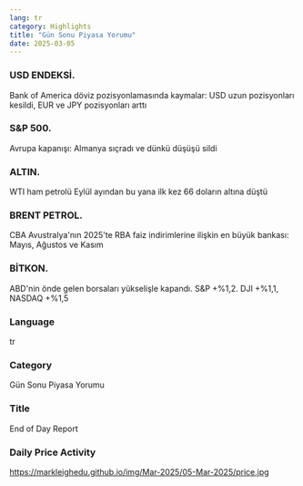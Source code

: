 ```yaml
---
lang: tr
category: Highlights
title: "Gün Sonu Piyasa Yorumu"
date: 2025-03-05
---
```


### USD ENDEKSİ.

Bank of America döviz pozisyonlamasında kaymalar: USD uzun pozisyonları kesildi, EUR ve JPY pozisyonları arttı


### S&P 500.

Avrupa kapanışı: Almanya sıçradı ve dünkü düşüşü sildi

### ALTIN.

WTI ham petrolü Eylül ayından bu yana ilk kez 66 doların altına düştü

### BRENT PETROL.

CBA Avustralya'nın 2025'te RBA faiz indirimlerine ilişkin en büyük bankası: Mayıs, Ağustos ve Kasım

### BİTKON.

ABD'nin önde gelen borsaları yükselişle kapandı. S&P +%1,2. DJI +%1,1, NASDAQ +%1,5

### Language

tr

### Category

Gün Sonu Piyasa Yorumu

### Title

End of Day Report

### Daily Price Activity

https://markleighedu.github.io/img/Mar-2025/05-Mar-2025/price.jpg

